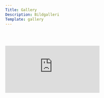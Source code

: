 ```yaml
---
Title: Gallery
Description: Bildgalleri
Template: gallery
---
```


<!-- the gallery will be loaded here -->

<br /><br />
<div class="embed-container">
    <iframe src="https://www.youtube.com/embed/oavMtUWDBTM?si=N3ShLtaNpOM64nUo" title="YouTube video player" frameborder="0" allow="accelerometer; autoplay; clipboard-write; encrypted-media; gyroscope; picture-in-picture; web-share" allowfullscreen></iframe>
</div>